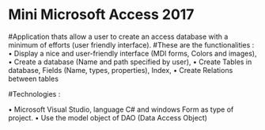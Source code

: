 # Mini Microsoft Access 2017
#Application thats  allow a user to create an access database with a minimum of efforts (user friendly interface).
#These are the functionalities :
•	 Display a nice and user-friendly interface (MDI forms, Colors and images),
•	 Create a database (Name and path specified by user),
•	 Create Tables in database, Fields (Name, types, properties), Index,
•	 Create Relations between tables
        
#Technologies :

•	Microsoft Visual Studio, language C# and windows Form as type of project.
•	Use the model object of DAO (Data Access Object) 
